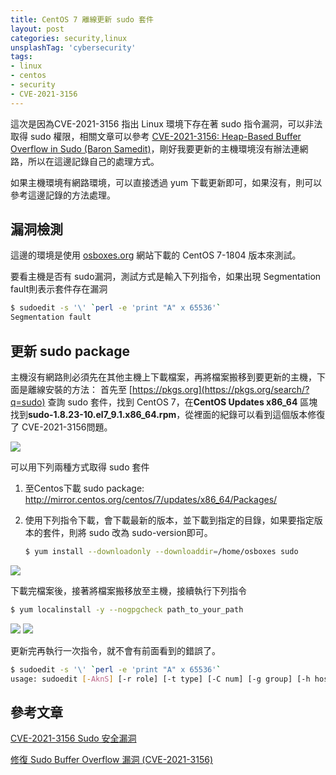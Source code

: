 ```yaml
---
title: CentOS 7 離線更新 sudo 套件
layout: post
categories: security,linux
unsplashTag: 'cybersecurity'
tags:
- linux
- centos
- security
- CVE-2021-3156
---
```


這次是因為CVE-2021-3156 指出 Linux 環境下存在著 sudo 指令漏洞，可以非法取得 sudo 權限，相關文章可以參考 [CVE-2021-3156: Heap-Based Buffer Overflow in Sudo (Baron Samedit)](https://blog.qualys.com/vulnerabilities-threat-research/2021/01/26/cve-2021-3156-heap-based-buffer-overflow-in-sudo-baron-samedit)，剛好我要更新的主機環境沒有辦法連網路，所以在這邊記錄自己的處理方式。

如果主機環境有網路環境，可以直接透過 yum 下載更新即可，如果沒有，則可以參考這邊記錄的方法處理。

<!--more-->

## 漏洞檢測

這邊的環境是使用 [osboxes.org](https://www.osboxes.org/centos/) 網站下載的 CentOS 7-1804 版本來測試。

要看主機是否有 sudo漏洞，測試方式是輸入下列指令，如果出現 Segmentation fault則表示套件存在漏洞

```bash
$ sudoedit -s '\' `perl -e 'print "A" x 65536'`
Segmentation fault
```

## 更新 sudo package

主機沒有網路則必須先在其他主機上下載檔案，再將檔案搬移到要更新的主機，下面是離線安裝的方法：
首先至 [https://pkgs.org](https://pkgs.org/search/?q=sudo) 查詢 sudo 套件，找到 CentOS 7，在**CentOS Updates x86_64** 區塊找到**sudo-1.8.23-10.el7_9.1.x86_64.rpm**，從裡面的紀錄可以看到這個版本修復了 CVE-2021-3156問題。

<img class="img-fluid" src="https://imgur.com/kzk2In3.png"/>


可以用下列兩種方式取得 sudo 套件

1. 至Centos下載 sudo package: http://mirror.centos.org/centos/7/updates/x86_64/Packages/

2. 使用下列指令下載，會下載最新的版本，並下載到指定的目錄，如果要指定版本的套件，則將 sudo 改為 sudo-version即可。

    ```bash
    $ yum install --downloadonly --downloaddir=/home/osboxes sudo
    ```

<img class="img-fluid" src="https://imgur.com/G8qhQAk.png"/>


下載完檔案後，接著將檔案搬移放至主機，接續執行下列指令

```bash
$ yum localinstall -y --nogpgcheck path_to_your_path
```

<img class="img-fluid" src="https://imgur.com/YQdJm7M.png"/>
<img class="img-fluid" src="https://imgur.com/7u99j3u.png"/>

更新完再執行一次指令，就不會有前面看到的錯誤了。

```bash
$ sudoedit -s '\' `perl -e 'print "A" x 65536'`
usage: sudoedit [-AknS] [-r role] [-t type] [-C num] [-g group] [-h host] [-p prompt] [-T timeout] [-u user] file ...

```

## 參考文章

[CVE-2021-3156 Sudo 安全漏洞](https://blog.longwin.com.tw/2021/01/cve-2021-3156-sudo-buffer-overflow-security-2021/)

[修復 Sudo Buffer Overflow 漏洞 (CVE-2021-3156)](https://www.weithenn.org/2021/02/sudo-buffer-overflow-cve-2021-3156.html)
